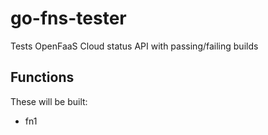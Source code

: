 # go-fns-tester

Tests OpenFaaS Cloud status API with passing/failing builds


## Functions

These will be built:

- fn1


